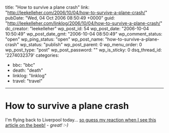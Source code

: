 title: "How to survive a plane crash"
link: "http://leekelleher.com/2006/10/04/how-to-survive-a-plane-crash/"
pubDate: "Wed, 04 Oct 2006 08:50:49 +0000"
guid: "http://leekelleher.com/linklog/2006/10/04/how-to-survive-a-plane-crash/"
dc_creator: "leekelleher"
wp_post_id: 54
wp_post_date: "2006-10-04 10:50:49"
wp_post_date_gmt: "2006-10-04 08:50:49"
wp_comment_status: "open"
wp_ping_status: "open"
wp_post_name: "how-to-survive-a-plane-crash"
wp_status: "publish"
wp_post_parent: 0
wp_menu_order: 0
wp_post_type: "post"
wp_post_password: ""
wp_is_sticky: 0
dsq_thread_id: '2274032379'
categories:
  - bbc: "bbc"
  - death: "death"
  - linklog: "linklog"
  - travel: "travel"

---

# How to survive a plane crash

I'm flying back to Liverpool today... <a href="http://news.bbc.co.uk/1/hi/magazine/5402342.stm" >so guess my reaction when I see this article on the beeb!</a><i> - great! :-)</i>